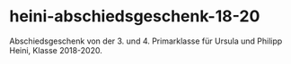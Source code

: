 # heini-abschiedsgeschenk-18-20
Abschiedsgeschenk von der 3. und 4. Primarklasse für Ursula und Philipp Heini, Klasse 2018-2020.
